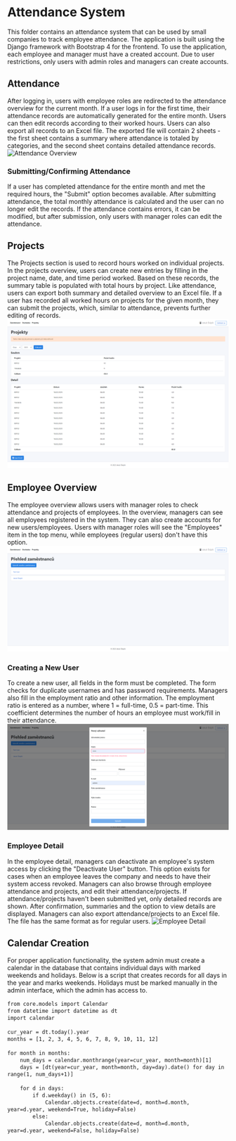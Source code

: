 # Attendance System
This folder contains an attendance system that can be used by small companies to track employee attendance. 
The application is built using the Django framework with Bootstrap 4 for the frontend. To use the application, each employee and manager must have a created account. Due to user restrictions, only users with admin roles and managers can create accounts.

## Attendance
After logging in, users with employee roles are redirected to the attendance overview for the current month. If a user logs in for the first time, their attendance records are automatically generated for the entire month. Users can then edit records according to their worked hours. Users can also export all records to an Excel file.
The exported file will contain 2 sheets - the first sheet contains a summary where attendance is totaled by categories, and the second sheet contains detailed attendance records.
![Attendance Overview](https://github.com/skapis/appscreenshots/blob/main/Attendance/Doch%C3%A1zka.png)

### Submitting/Confirming Attendance
If a user has completed attendance for the entire month and met the required hours, the "Submit" option becomes available. After submitting attendance, the total monthly attendance is calculated and the user can no longer edit the records. If the attendance contains errors, it can be modified, but after submission, only users with manager roles can edit the attendance.

## Projects
The Projects section is used to record hours worked on individual projects. In the projects overview, users can create new entries by filling in the project name, date, and time period worked. Based on these records, the summary table is populated with total hours by project. Like attendance, users can export both summary and detailed overview to an Excel file.
If a user has recorded all worked hours on projects for the given month, they can submit the projects, which, similar to attendance, prevents further editing of records.
![Projects Overview](https://github.com/skapis/appscreenshots/blob/main/Attendance/Projekty.png)

## Employee Overview
The employee overview allows users with manager roles to check attendance and projects of employees. In the overview, managers can see all employees registered in the system. They can also create accounts for new users/employees. Users with manager roles will see the "Employees" item in the top menu, while employees (regular users) don't have this option.
![Employee Overview](https://github.com/skapis/appscreenshots/blob/main/Attendance/P%C5%99ehled%20zam%C4%9Bstnanc%C5%AF.png)

### Creating a New User
To create a new user, all fields in the form must be completed. The form checks for duplicate usernames and has password requirements. Managers also fill in the employment ratio and other information. The employment ratio is entered as a number, where 1 = full-time, 0.5 = part-time. This coefficient determines the number of hours an employee must work/fill in their attendance.
![New User](https://github.com/skapis/appscreenshots/blob/main/Attendance/Nov%C3%BD%20u%C5%BEivatel.png)

### Employee Detail
In the employee detail, managers can deactivate an employee's system access by clicking the "Deactivate User" button. This option exists for cases when an employee leaves the company and needs to have their system access revoked. Managers can also browse through employee attendance and projects, and edit their attendance/projects. If attendance/projects haven't been submitted yet, only detailed records are shown. After confirmation, summaries and the option to view details are displayed.
Managers can also export attendance/projects to an Excel file. The file has the same format as for regular users.
![Employee Detail](https://github.com/skapis/appscreenshots/blob/main/Attendance/Zam%C4%9Bstanec.png)

## Calendar Creation
For proper application functionality, the system admin must create a calendar in the database that contains individual days with marked weekends and holidays. Below is a script that creates records for all days in the year and marks weekends. Holidays must be marked manually in the admin interface, which the admin has access to.
```
from core.models import Calendar
from datetime import datetime as dt
import calendar

cur_year = dt.today().year
months = [1, 2, 3, 4, 5, 6, 7, 8, 9, 10, 11, 12]

for month in months:
    num_days = calendar.monthrange(year=cur_year, month=month)[1]
    days = [dt(year=cur_year, month=month, day=day).date() for day in range(1, num_days+1)]
    
    for d in days:
        if d.weekday() in (5, 6):
            Calendar.objects.create(date=d, month=d.month, year=d.year, weekend=True, holiday=False)
        else:
            Calendar.objects.create(date=d, month=d.month, year=d.year, weekend=False, holiday=False)
```
